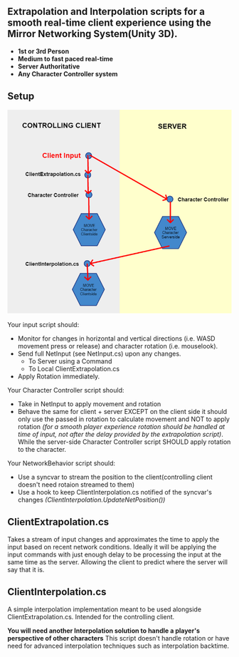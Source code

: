 ## Extrapolation and Interpolation scripts for a smooth real-time client experience using the Mirror Networking System(Unity 3D).


 - **1st or 3rd Person**
 - **Medium to fast paced real-time**
 - **Server Authoritative**
 - **Any Character Controller system**


## Setup
![Diagram](https://github.com/mrsafacon/MirrorClientSmoothingSystem/raw/origin/diagram.png)

Your input script should:
- Monitor for changes in horizontal and vertical directions (i.e. WASD movement press or release) and character rotation (i.e. mouselook).
- Send full NetInput (see NetInput.cs) upon any changes.
    - To Server using a Command
    - To Local ClientExtrapolation.cs
- Apply Rotation immediately.

Your Character Controller script should:
- Take in NetInput to apply movement and rotation
- Behave the same for client + server EXCEPT on the client side it should only use the passed in rotation to calculate movement and NOT to apply rotation *(for a smooth player experience rotation should be handled at time of input, not after the delay provided by the extrapolation script)*. While the server-side Character Controller script SHOULD apply rotation to the character.

Your NetworkBehavior script should:
- Use a syncvar to stream the position to the client(controlling client doesn't need rotaion streamed to them)
- Use a hook to keep ClientInterpolation.cs notified of the syncvar's changes *(ClientInterpolation.UpdateNetPosition())*

## ClientExtrapolation.cs
Takes a stream of input changes and approximates the time to apply the input based on recent network conditions. Ideally it will be applying the input commands with just enough delay to be processing the input at the same time as the server. Allowing the client to predict where the server will say that it is.

## ClientInterpolation.cs
A simple interpolation implementation meant to be used alongside ClientExtrapolation.cs. Intended for the controlling client.

**You will need another Interpolation solution to handle a player's perspective of other characters** This script doesn't handle rotation or have need for advanced interpolation techniques such as interpolation backtime.


